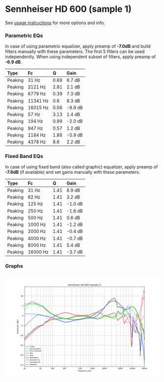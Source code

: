 # Sennheiser HD 600 (sample 1)
See [usage instructions](https://github.com/jaakkopasanen/AutoEq#usage) for more options and info.

### Parametric EQs
In case of using parametric equalizer, apply preamp of **-7.0dB** and build filters manually
with these parameters. The first 5 filters can be used independently.
When using independent subset of filters, apply preamp of **-6.9 dB**.

| Type    | Fc       |    Q | Gain    |
|:--------|:---------|:-----|:--------|
| Peaking | 31 Hz    | 0.69 | 6.7 dB  |
| Peaking | 2121 Hz  | 2.81 | 2.1 dB  |
| Peaking | 6779 Hz  | 0.39 | 7.3 dB  |
| Peaking | 11341 Hz | 0.6  | 8.3 dB  |
| Peaking | 16015 Hz | 0.06 | -9.9 dB |
| Peaking | 57 Hz    | 3.13 | 1.4 dB  |
| Peaking | 194 Hz   | 0.99 | -2.0 dB |
| Peaking | 947 Hz   | 0.57 | 1.2 dB  |
| Peaking | 1184 Hz  | 1.86 | -0.9 dB |
| Peaking | 4378 Hz  | 8.6  | 2.2 dB  |

### Fixed Band EQs
In case of using fixed band (also called graphic) equalizer, apply preamp of **-7.8dB**
(if available) and set gains manually with these parameters.

| Type    | Fc       |    Q | Gain    |
|:--------|:---------|:-----|:--------|
| Peaking | 31 Hz    | 1.41 | 6.9 dB  |
| Peaking | 62 Hz    | 1.41 | 3.2 dB  |
| Peaking | 125 Hz   | 1.41 | -1.0 dB |
| Peaking | 250 Hz   | 1.41 | -1.6 dB |
| Peaking | 500 Hz   | 1.41 | 0.6 dB  |
| Peaking | 1000 Hz  | 1.41 | -1.2 dB |
| Peaking | 2000 Hz  | 1.41 | -0.4 dB |
| Peaking | 4000 Hz  | 1.41 | -0.7 dB |
| Peaking | 8000 Hz  | 1.41 | 5.4 dB  |
| Peaking | 16000 Hz | 1.41 | -3.7 dB |

### Graphs
![](./Sennheiser%20HD%20600%20(sample%201).png)
